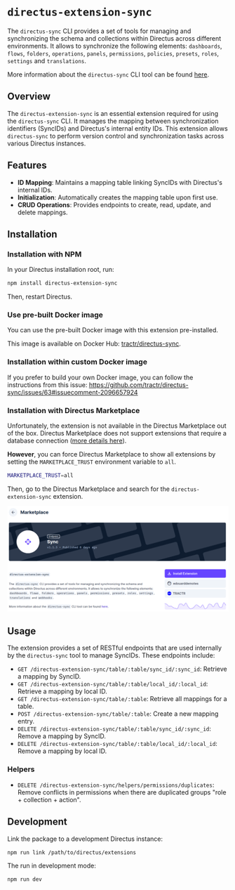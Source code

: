 # `directus-extension-sync`

The `directus-sync` CLI provides a set of tools for managing and synchronizing the schema and
collections within Directus across different environments.
It allows to synchronize the following
elements: `dashboards`, `flows`, `folders`, `operations`, `panels`, `permissions`, `policies`, `presets`, `roles`, `settings` and `translations`.

More information about the `directus-sync` CLI tool can be found [here](https://github.com/tractr/directus-sync).

## Overview

The `directus-extension-sync` is an essential extension required for using the `directus-sync` CLI. It manages the
mapping between synchronization identifiers (SyncIDs) and Directus's internal entity IDs. This extension
allows `directus-sync` to perform version control and synchronization tasks across various Directus instances.

## Features

- **ID Mapping**: Maintains a mapping table linking SyncIDs with Directus's internal IDs.
- **Initialization**: Automatically creates the mapping table upon first use.
- **CRUD Operations**: Provides endpoints to create, read, update, and delete mappings.

## Installation

### Installation with NPM

In your Directus installation root, run:

```bash
npm install directus-extension-sync
```

Then, restart Directus.

### Use pre-built Docker image

You can use the pre-built Docker image with this extension pre-installed.

This image is available on Docker Hub: [tractr/directus-sync](https://hub.docker.com/r/tractr/directus-sync).

### Installation within custom Docker image

If you prefer to build your own Docker image, you can follow the instructions from this
issue: https://github.com/tractr/directus-sync/issues/63#issuecomment-2096657924

### Installation with Directus Marketplace

Unfortunately, the extension is not available in the Directus Marketplace out of the box.
Directus Marketplace does not support extensions that require a database
connection ([more details here](https://docs.directus.io/extensions/sandbox/sandbox-sdk.html#reference)).

**However**, you can force Directus Marketplace to show all extensions by setting the `MARKETPLACE_TRUST` environment
variable to `all`.

```bash
MARKETPLACE_TRUST=all
```

Then, go to the Directus Marketplace and search for the `directus-extension-sync` extension.

![Marketplace installation](https://raw.githubusercontent.com/tractr/directus-sync/main/packages/api/docs/marketplace.png)

## Usage

The extension provides a set of RESTful endpoints that are used internally by the `directus-sync` tool to manage
SyncIDs. These endpoints include:

- `GET /directus-extension-sync/table/:table/sync_id/:sync_id`: Retrieve a mapping by SyncID.
- `GET /directus-extension-sync/table/:table/local_id/:local_id`: Retrieve a mapping by local ID.
- `GET /directus-extension-sync/table/:table`: Retrieve all mappings for a table.
- `POST /directus-extension-sync/table/:table`: Create a new mapping entry.
- `DELETE /directus-extension-sync/table/:table/sync_id/:sync_id`: Remove a mapping by SyncID.
- `DELETE /directus-extension-sync/table/:table/local_id/:local_id`: Remove a mapping by local ID.

### Helpers

- `DELETE /directus-extension-sync/helpers/permissions/duplicates`: Remove conflicts in permissions when there are
  duplicated groups "role + collection + action".

## Development

Link the package to a development Directus instance:

```bash
npm run link /path/to/directus/extensions
```

The run in development mode:

```bash
npm run dev
```
